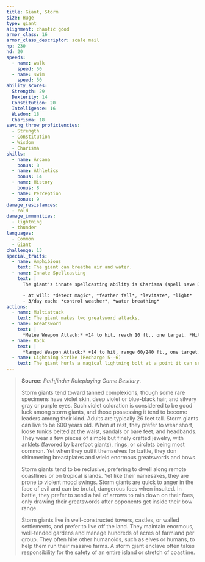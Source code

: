 ```yaml
---
title: Giant, Storm
size: Huge
type: giant
alignment: chaotic good
armor_class: 16
armor_class_descriptor: scale mail
hp: 230
hd: 20
speeds:
  - name: walk
    speed: 50
  - name: swim
    speed: 50
ability_scores:
  Strength: 29
  Dexterity: 14
  Constitution: 20
  Intelligence: 16
  Wisdom: 18
  Charisma: 18
saving_throw_proficiencies:
  - Strength
  - Constitution
  - Wisdom
  - Charisma
skills:
  - name: Arcana
    bonus: 8
  - name: Athletics
    bonus: 14
  - name: History
    bonus: 8
  - name: Perception
    bonus: 9
damage_resistances:
  - cold
damage_immunities:
  - lightning
  - thunder
languages:
  - Common
  - Giant
challenge: 13
special_traits:
  - name: Amphibious
    text: The giant can breathe air and water.
  - name: Innate Spellcasting
    text: |
      The giant's innate spellcasting ability is Charisma (spell save DC 17). It can innately cast the following spells, requiring no material components:

      - At will: *detect magic*, *feather fall*, *levitate*, *light*
      - 3/day each: *control weather*, *water breathing*
actions:
  - name: Multiattack
    text: The giant makes two greatsword attacks.
  - name: Greatsword
    text: |
      *Melee Weapon Attack:* +14 to hit, reach 10 ft., one target. *Hit:* 30 (6d6 + 9) slashing damage.
  - name: Rock
    text: |
      *Ranged Weapon Attack:* +14 to hit, range 60/240 ft., one target. *Hit:* 35 (4d12 + 9) bludgeoning damage.
  - name: Lightning Strike (Recharge 5--6)
    text: The giant hurls a magical lightning bolt at a point it can see within 500 feet of it. Each creature within 10 feet of that point must make a DC 17 Dexterity saving throw, taking 54 (12d8) lightning damage on a failed save, or half as much damage on a successful one.
---
```


> **Source:** *Pathfinder Roleplaying Game Bestiary*.
>
> Storm giants tend toward tanned complexions, though some rare specimens have violet skin, deep violet or blue-black hair, and silvery gray or purple eyes. Such violet coloration is considered to be good luck among storm giants, and those possessing it tend to become leaders among their kind. Adults are typically 26 feet tall. Storm giants can live to be 600 years old. When at rest, they prefer to wear short, loose tunics belted at the waist, sandals or bare feet, and headbands. They wear a few pieces of simple but finely crafted jewelry, with anklets (favored by barefoot giants), rings, or circlets being most common. Yet when they outfit themselves for battle, they don shimmering breastplates and wield enormous greatswords and bows.
>
> Storm giants tend to be reclusive, prefering to dwell along remote coastlines or on tropical islands. Yet like their namesakes, they are prone to violent mood swings. Storm giants are quick to anger in the face of evil and can be brutal, dangerous foes when insulted. In battle, they prefer to send a hail of arrows to rain down on their foes, only drawing their greatswords after opponents get inside their bow range.
>
> Storm giants live in well-constructed towers, castles, or walled settlements, and prefer to live off the land. They maintain enormous, well-tended gardens and manage hundreds of acres of farmland per group. They often hire other humanoids, such as elves or humans, to help them run their massive farms. A storm giant enclave often takes responsibility for the safety of an entire island or stretch of coastline.
